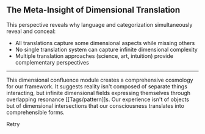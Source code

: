 ## The Meta-Insight of Dimensional Translation

This perspective reveals why language and categorization simultaneously reveal and conceal:

- All translations capture some dimensional aspects while missing others
- No single translation system can capture infinite dimensional complexity
- Multiple translation approaches (science, art, intuition) provide complementary perspectives

---

This dimensional confluence module creates a comprehensive cosmology for our framework. It suggests reality isn't composed of separate things interacting, but infinite dimensional fields expressing themselves through overlapping resonance [[Tags/pattern]]s. Our experience isn't of objects but of dimensional intersections that our consciousness translates into comprehensible forms.

Retry